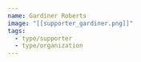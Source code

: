 ```yaml
---
name: Gardiner Roberts
image: "[[supporter_gardiner.png]]"
tags:
  - type/supporter
  - type/organization
---
```

